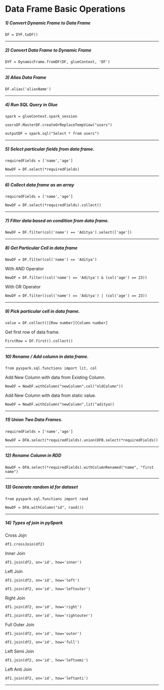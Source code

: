 # Data Frame Basic Operations

##### 1) Convert Dynamic Frame to Data Frame

`DF = DYF.toDF()`
___
##### 2) Convert Data Frame to Dynamic Frame

`DYF = DynamicFrame.fromDF(DF, glueContext, 'DF')`
___
##### 3) Alias Data Frame

`DF.alias('aliasName')`
___
##### 4) Run SQL Query in Glue

`spark = glueContext.spark_session`

`usersDF.MasterDF.createOrReplaceTempView("users")`

`outputDF = spark.sql("Select * from users")`
___
##### 5) Select particular fields from data frame.

`requiredFields = ['name','age']`

`NewDF = DF.select(*requiredFields)`
___
##### 6) Collect data frame as an array

`requiredFields = ['name','age']`

`NewDF = DF.select(*requiredFields).collect()`

___
##### 7) Filter data based on condition from data frame.

`NewDF = DF.filter(col('name') == 'Aditya').select(['age'])`
___

##### 8) Get Particular Cell in data frame

`NewDF = DF.filter(col('name') == 'Aditya')`

With AND Operator

`NewDF = DF.filter((col('name') == 'Aditya') & (col('age') == 23))`
 
With OR Operator

`NewDF = DF.filter((col('name') == 'Aditya') | (col('age') == 23))`

___

##### 9) Pick particular cell in data frame.

`value = DF.collect()[Row number][Column number]`

 Get first row of data frame.

`FirstRow = DF.first().collect()`

---

##### 10) Rename / Add column in data frame.

`from pyspark.sql.functions import lit, col`

 Add New Column with data from Existing Column.

`NewDF = NewDF.withColumn("newColumn",col("oldColumn"))`

 Add New Column with data from static value.

`NewDF = NewDF.withColumn("newColumn",lit("aditya))`

---

##### 11) Union Two Data Frames.

`requiredFields = ['name','age']`


`NewDF = DFA.select(*requiredFields).union(DFB.select(*requiredFields))`



---
##### 12) Rename Column in RDD



`NewDF = DFA.select(*requiredFields).withColumnRenamed("name", "first name")`



---
##### 13) Generate random id for dataset



`from pyspark.sql.functions import rand`

`NewDF = DFA.withColumn("id", rand())`



---
##### 14) Types of join in pySpark

Cross Jojn

`df1.crossJoin(df2)`


Inner Join

`df1.join(df2, on='id', how='inner')`


Left Join

`df1.join(df2, on='id', how='left')`

`df1.join(df2, on='id', how='leftouter')`

Right Join

`df1.join(df2, on='id', how='right')`

`df1.join(df2, on='id', how='rightouter')`

Full Outer Join

`df1.join(df2, on='id', how='outer')`

`df1.join(df2, on='id', how='full')`

Left Semi Join

`df1.join(df2, on='id', how='leftsemi')`

Left Anti Join

`df1.join(df2, on='id', how='leftanti')`



---

